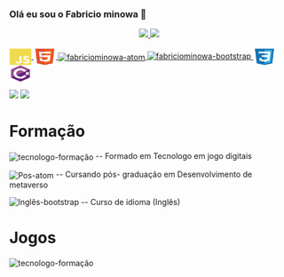 ### Olá eu sou o Fabricio minowa 👋



<div align="center">
  <a href="https://github.com/fabriciominowa">
  <img height="190em" src="https://github-readme-stats.vercel.app/api?username=fabriciominowa&show_icons=true&theme=react&include_all_commits=true&count_public=true"/>
  <img height="190em" src="https://github-readme-stats.vercel.app/api/top-langs/?username=fabriciominowa&layout=compact&langs_count=7&theme=react"/>
</div>
  
  <div style="display: inline_block"><br>
  <img align="center" alt="fabriciominowa-Js" height="30" width="40" src="https://raw.githubusercontent.com/devicons/devicon/master/icons/javascript/javascript-plain.svg">
<!--   <img align="center" alt="fabriciominowa-Ts" height="30" width="40" src="https://raw.githubusercontent.com/devicons/devicon/master/icons/typescript/typescript-plain.svg"> -->
<!--   <img align="center" alt="fabriciominowa-React" height="30" width="40" src="https://raw.githubusercontent.com/devicons/devicon/master/icons/react/react-original.svg"> -->
  <img align="center" alt="fabriciominowa-HTML" height="30" width="40" src="https://raw.githubusercontent.com/devicons/devicon/master/icons/html5/html5-original.svg">
<img  align="center" alt="fabriciominowa-atom" height="30" wixth="40" src="https://cdn.jsdelivr.net/gh/devicons/devicon/icons/atom/atom-original.svg" />
<img lign="center" alt="fabriciominowa-bootstrap" height="30" wixth="40" src="https://cdn.jsdelivr.net/gh/devicons/devicon/icons/bootstrap/bootstrap-plain.svg" />

  <img align="center" alt="fabriciominowa-CSS" height="30" width="40" src="https://raw.githubusercontent.com/devicons/devicon/master/icons/css3/css3-original.svg">
<!--   <img align="center" alt="Rafa-Python" height="30" width="40" src="https://raw.githubusercontent.com/devicons/devicon/master/icons/python/python-original.svg"> -->
  <img align="center" alt="fabriciominowa-Csharp" height="30" width="40" src="https://raw.githubusercontent.com/devicons/devicon/master/icons/csharp/csharp-original.svg">
<!--   <img align="right" alt="Rafa-pic" height="150" style="border-radius:50px;" src="https://media.discordapp.net/attachments/639956127056134178/890373478988013628/Publicacoes_Instagram_1_1.png?width=676&height=676"> -->
</div>
  

  

  <a href = "mailto:fabriciominowa12@gmail.com"><img src="https://img.shields.io/badge/-Gmail-%23333?style=for-the-badge&logo=gmail&logoColor=white" target="_blank"></a>
  <a href="https://www.linkedin.com/in/fabr%C3%ADciomoraesminowa/" target="_blank"><img src="https://img.shields.io/badge/-LinkedIn-%230077B5?style=for-the-badge&logo=linkedin&logoColor=white" target="_blank"></a> 
 

</div>
   <div>
 
<div align="left">
  <h1> Formação</h1>
  <p>  <img align="center" alt="tecnologo-formação" height="20" width="20" src="https://i.promobit.com.br/268/687551020216058046662025179492.png"> -- Formado em Tecnologo em jogo digitais </p>
  
<p>
<img  align="center" alt="Pos-atom" height="20" wixth="20" src="[https://anhembimorumbi.digital//franquias/2/7063668/editor-html/9481741.png]https://img2.gratispng.com/20180622/spe/kisspng-anhembi-morumbi-university-student-laureate-intern-helicoptero-5b2ca6d6d03fb9.353267151529652950853.jpg" /> -- Cursando pós- graduação em Desenvolvimento de metaverso</p>
  <p><img lign="center" alt="Inglês-bootstrap" height="30" wixth="40" src="https://uniaocultural.org.br/wp-content/uploads/2021/12/Logo_UniaoCultural-02-1024x332.png"> -- Curso de idioma (Inglês)</p>


  
</div>
  
  <div align="left">
  <h1> Jogos</h1>
  <img align="center" alt="tecnologo-formação" height="100" width="200" src="https://encrypted-tbn0.gstatic.com/images?q=tbn:ANd9GcSLLujf1L7hBnVnmSelLtQBrHI1aAWOwCHjQA&usqp=CAU"> 
  



</div>
